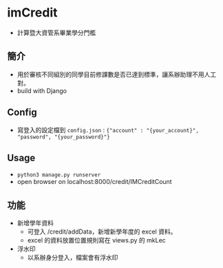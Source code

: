 # imCredit
- 計算暨大資管系畢業學分門檻

## 簡介
- 用於審核不同組別的同學目前修課數是否已達到標準，讓系辦助理不用人工對。
- build with Django

## Config
- 寫登入的設定檔到 `config.json` :  `{"account" : "{your_account}", "password", "{your_password}"}`

## Usage
- `python3 manage.py runserver`
- open browser on localhost:8000/credit/IMCreditCount

## 功能
- 新增學年資料
  - 可登入 /credit/addData，新增新學年度的 excel 資料。
  - excel 的資料放置位置規則寫在 views.py 的 mkLec
- 浮水印
  - 以系辦身分登入，檔案會有浮水印
